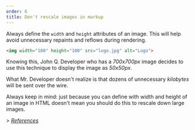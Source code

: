 ```yaml
---
order: 6
title: Don't rescale images in markup
---
```


Always define the `width` and `height` attributes of an image. This will help avoid unnecessary repaints and reflows during rendering.

```html
<img width="100" height="100" src="logo.jpg" alt="Logo">
```

Knowing this, John Q. Developer who has a *700x700px* image decides to use this technique to display the image as *50x50px*.

What Mr. Developer doesn't realize is that dozens of unnecessary *kilobytes* will be sent over the wire.

Always keep in mind: just because you can define with width and height of an image in HTML doesn't mean you should do this to rescale down large images.

*> [References](https://github.com/zenorocha/browser-diet/wiki/References#dont-rescale-images-in-markup)*